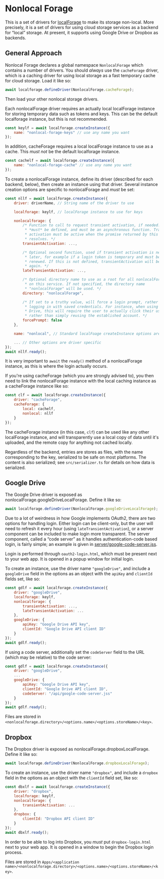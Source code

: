 # Nonlocal Forage

This is a set of drivers for
[localForage](https://github.com/localForage/localForage) to make its storage
non-local. More precisely, it is a set of drivers for using cloud storage
services as a backend for “local” storage. At present, it supports using Google
Drive or Dropbox as backends.


## General Approach

Nonlocal Forage declares a global namespace `NonlocalForage` which contains a
number of drivers. You should *always* use the `cacheForage` driver, which is a
caching driver for using local storage as a fast temporary cache for cloud
storage. Load it like so:

```js
await localforage.defineDriver(NonlocalForage.cacheForage);
```

Then load your other nonlocal storage drivers.

Each nonlocalForage driver requires an actually local localForage instance for
storing temporary data such as tokens and keys. This can be the default
localforage instance, but this is not recommended.

```js
const keylf = await localforage.createInstance({
    name: "nonlocal-forage-keys" // use any name you want
});
```

In addition, cacheForage requires a local localForage instance to use as a
cache. This *must not* be the default localforage instance.

```js
const cachelf = await localforage.createInstance({
    name: "nonlocal-forage-cache" // use any name you want
});
```

To create a nonlocalForage instance, define its driver (described for each
backend, below), then create an instance using that driver. Several instance
creation options are specific to nonlocalForage and *must* be set:

```js
const nllf = await localforage.createInstance({
    driver: driverName, // String name of the driver to use

    localforage: keylf, // localForage instance to use for keys

    nonlocalforage: {
        /* Function to call to request transient activation, if needed. This
         * *must* be defined, and must be an asynchronous function. Transient
         * activation must be active when the promise returned by this function
         * resolves. */
        transientActivation: ..., 

        /* Optional second function, used if transient activation is needed
         * later, for example if a login token is temporary and must be
         * renewed. If this is not defined, transientActivation will be used
         * again. */
        lateTransientActivation: ...,

        /* Optional directory name to use as a root for all nonlocalForage data
         * on this service. If not specified, the directory name
         * "nonlocalForage" will be used. */
        directory: "nonlocalForage",

        /* If set to a truthy value, will force a login prompt, rather than
         * logging in with saved credentials. For instance, when using Google
         * Drive, this will require the user to actually click their username,
         * rather than simply reusing the established account. */
        forcePrompt: false
    },

    name: "nonlocal", // Standard localFoage createInstance options are allowed

    ... // Other options are driver specific
});
await nllf.ready();
```

It is very important to `await` the `ready()` method of a nonlocalForage
instance, as this is where the login actually occurs.

If you're using cacheForage (which you are strongly advised to), you then need
to link the nonlocalForage instance with the local caching instance as a
cacheForage instance like so:

```js
const clf = await localforage.createInstance({
    driver: "cacheForage",
    cacheForage: {
        local: cachelf,
        nonlocal: nllf
    }
});
```

The cacheForage instance (in this case, `clf`) can be used like any other
localForage instance, and will transparently use a local copy of data until
it's uploaded, and the remote copy for anything not cached locally.

Regardless of the backend, entries are stores as files, with the name
corresponding to the key, serialized to be safe on most platforms. The content
is also serialized; see `src/serializer.ts` for details on how data is
serialized.


## Google Drive

The Google Drive driver is exposed as nonlocalForage.googleDriveLocalForage.
Define it like so:

```js
await localforage.defineDriver(NonlocalForage.googleDriveLocalForage);
```

Due to a lot of weirdness in how Google implements OAuth2, there are two
options for handling login. Either login can be client-only, but the user will
need to refresh it every hour (using `lateTransientActivation`), or a server
component can be included to make login more transparent. The server component,
called a “code server” as it handles authentication-code based login, is fairly
simple; an example is given in
[server/google-code-server.jss](server/google-code-server.jss).

Login is performed through `oauth2-login.html`, which must be present next to
your web app. It is opened in a popup window for initial login.

To create an instance, use the driver name `"googleDrive"`, and include a
`googleDrive` field in the options as an object with the `apiKey` and
`clientId` fields set, like so:

```js
const gdlf = await localforage.createInstance({
    driver: "googleDrive",
    localforage: keylf,
    nonlocalforage: {
        transientActivation: ..., 
        lateTransientActivation: ...
    },
    googleDrive: {
        apiKey: "Google Drive API key",
        clientId: "Google Drive API client ID"
    }
});
await gdlf.ready();
```

If using a code server, additionally set the `codeServer` field to the URL
(which may be relative) to the code server:

```js
const gdlf = await localforage.createInstance({
    driver: "googleDrive",
    ...
    googleDrive: {
        apiKey: "Google Drive API key",
        clientId: "Google Drive API client ID",
        codeServer: "/api/google-code-server.jss"
    }
});
await gdlf.ready();
```

Files are stored in
`<nonlocalforage.directory>/<options.name>/<options.storeName>/<key>`.


## Dropbox

The Dropbox driver is exposed as nonlocalForage.dropboxLocalForage. Define it
like so:

```js
await localforage.defineDriver(NonlocalForage.dropboxLocalForage);
```

To create an instance, use the driver name `"dropbox"`, and include a `dropbox`
field in the options as an object with the `clientId` field set, like so:

```js
const dbxlf = await localforage.createInstance({
    driver: "dropbox",
    localforage: keylf,
    nonlocalforage: {
        transientActivation: ...
    },
    dropbox: {
        clientId: "Dropbox API client ID"
    }
});
await dbxlf.ready();
```

In order to be able to log into Dropbox, you *must* put `dropbox-login.html`
next to your web app. It is opened in a window to begin the Dropbox login
process.

Files are stored in
`Apps/<application name>/<nonlocalforage.directory>/<options.name>/<options.storeName>/<key>`.
